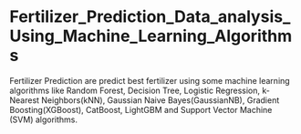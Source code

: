 # Fertilizer_Prediction_Data_analysis_Using_Machine_Learning_Algorithms
Fertilizer Prediction are predict best fertilizer using some machine learning algorithms like Random Forest, Decision Tree, Logistic Regression, k-Nearest Neighbors(kNN), Gaussian Naive Bayes(GaussianNB), Gradient Boosting(XGBoost), CatBoost, LightGBM and Support Vector Machine (SVM) algorithms.
